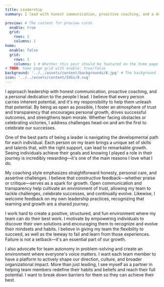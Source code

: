 ```yaml
---
title: Leadership
summary: I lead with honest communication, proactive coaching, and a dedication to individual growth. By fostering trust and transparency, I help my team members unlock their potential, face challenges, and celebrate successes. My coaching style is based on constructive feedback, openness, and empowering autonomy. I create a supportive environment that values both success and learning from failure, encouraging everyone to contribute to our direction and culture. As a leader, I aim to be a partner in breaking down barriers so my team can reach their full potential.

preview: # The content for preview cards
  enable: true
  grid:
    rows: 1
    columns: 1
home:
  enable: false
  grid:
    rows: 1
    columns: 1 # Whether this post should be featured on the home page
# TODO: home page grid with enable: true/false
background: '../../assets/content/backgrounds/8.jpg' # The background image used for preview cards
icon: '../../assets/content/SVGs/8.svg'
---
```


I approach leadership with honest communication, proactive coaching, and a personal dedication to the people I lead. I believe that every person carries inherent potential, and it's my responsibility to help them unleash that potential. By being as open as possible, I foster an atmosphere of trust and transparency that encourages personal growth, drives successful outcomes, and strengthens team morale. Whether facing obstacles or celebrating victories, I address challenges head-on and am the first to celebrate our successes.

One of the best parts of being a leader is navigating the developmental path for each individual. Each person on my team brings a unique set of skills and talents that, with the right support, can lead to remarkable growth. Seeing individuals achieve their goals and knowing I played a role in their journey is incredibly rewarding—it's one of the main reasons I love what I do.

My coaching style emphasizes straightforward honesty, personal care, and assertive challenges. I believe that constructive feedback—whether praise or critique—serves as a spark for growth. Open communication and transparency help cultivate an environment of trust, allowing my team to tackle challenges, celebrate successes, and continually evolve. Likewise, I welcome feedback on my own leadership practices, recognizing that learning and growth are a shared journey.

I work hard to create a positive, structured, and fun environment where my team can do their best work. I motivate by empowering individuals to discover their own solutions and encouraging them to recognize and evolve their mindsets and habits. I believe in giving my team the flexibility to succeed, as well as the leeway to fail and learn from those experiences. Failure is not a setback—it's an essential part of our growth.

I also advocate for team autonomy in problem-solving and create an environment where everyone's voice matters. I want each team member to have a platform to actively shape our direction, culture, and broader organizational impact. More than just leading, I see myself as a partner in helping team members redefine their habits and beliefs and reach their full potential. I want to break down barriers for them so they can achieve their best.
